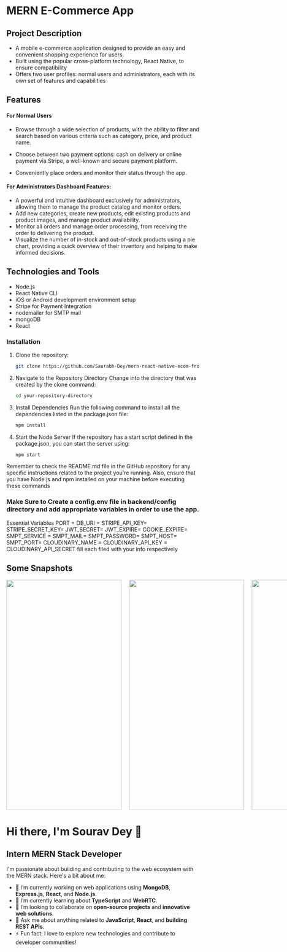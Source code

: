 # MERN E-Commerce App

## Project Description

- A mobile e-commerce application designed to provide an easy and convenient shopping
experience for users.
- Built using the popular cross-platform technology, React Native, to ensure compatibility
- Offers two user profiles: normal users and administrators, each with its own set of
features and capabilities

## Features

#### For Normal Users
- Browse through a wide selection of products, with the ability to filter and search based
on various criteria such as category, price, and product name.

- Choose between two payment options: cash on delivery or online payment via Stripe, a
well-known and secure payment platform.
- Conveniently place orders and monitor their status through the app.


#### For Administrators Dashboard Features:
- A powerful and intuitive dashboard exclusively for administrators, allowing them to
manage the product catalog and monitor orders.
- Add new categories, create new products, edit existing products and product images,
and manage product availability.
- Monitor all orders and manage order processing, from receiving the order to delivering
the product.
- Visualize the number of in-stock and out-of-stock products using a pie chart, providing a
quick overview of their inventory and helping to make informed decisions.



## Technologies and Tools

- Node.js
- React Native CLI
- iOS or Android development environment setup
- Stripe for Payment Integration
- nodemailer for SMTP mail
- mongoDB
- React

### Installation

1. Clone the repository:
   ```sh
   git clone https://github.com/Saurabh-Dey/mern-react-native-ecom-frontend.git   
2. Navigate to the Repository Directory Change into the directory that was created by the clone command:
   ```sh
   cd your-repository-directory
3. Install Dependencies Run the following command to install all the dependencies listed in the package.json file:
   ```sh
   npm install
4. Start the Node Server If the repository has a start script defined in the package.json, you can start the server using:
   ```sh
   npm start

Remember to check the README.md file in the GitHub repository for any specific instructions related to the project you’re running. Also, ensure that you have Node.js and npm installed on your machine before executing these commands

### Make Sure to Create a config.env file in backend/config directory and add appropriate variables in order to use the app.

Essential Variables      PORT = DB_URI = STRIPE_API_KEY= STRIPE_SECRET_KEY= JWT_SECRET= JWT_EXPIRE= COOKIE_EXPIRE= SMPT_SERVICE = SMPT_MAIL= SMPT_PASSWORD= SMPT_HOST= SMPT_PORT= CLOUDINARY_NAME = CLOUDINARY_API_KEY = CLOUDINARY_API_SECRET fill each filed with your info respectively

## Some Snapshots

<div style="display: flex;">
  <img src="https://github.com/Saurabh-Dey/mern-react-native-ecom-frontend/blob/master/appScreenShots/homeScreen.png" width="300" height="600" style="margin-right: 20px;">
  <img src="https://github.com/Saurabh-Dey/mern-react-native-ecom-frontend/blob/master/appScreenShots/online%20payment.png" width="300" height="600" style="margin-right: 20px;">
  <img src="https://github.com/Saurabh-Dey/mern-react-native-ecom-frontend/blob/master/appScreenShots/adminpanel.png" width="300" height="600" style="margin-right: 20px;>
  <img src="https://github.com/Saurabh-Dey/mern-react-native-ecom-frontend/blob/master/appScreenShots/myorders.png" width="300" height="600">
</div>




# Hi there, I'm Sourav Dey 👋

## Intern MERN Stack Developer

I'm passionate about building and contributing to the web ecosystem with the MERN stack. Here's a bit about me:

- 🔭 I’m currently working on web applications using **MongoDB**, **Express.js**, **React**, and **Node.js**.
- 🌱 I’m currently learning about **TypeScript** and **WebRTC**.
- 👯 I’m looking to collaborate on **open-source projects** and **innovative web solutions**.
- 💬 Ask me about anything related to **JavaScript**, **React**, and **building REST APIs**.
- ⚡ Fun fact: I love to explore new technologies and contribute to developer communities!

